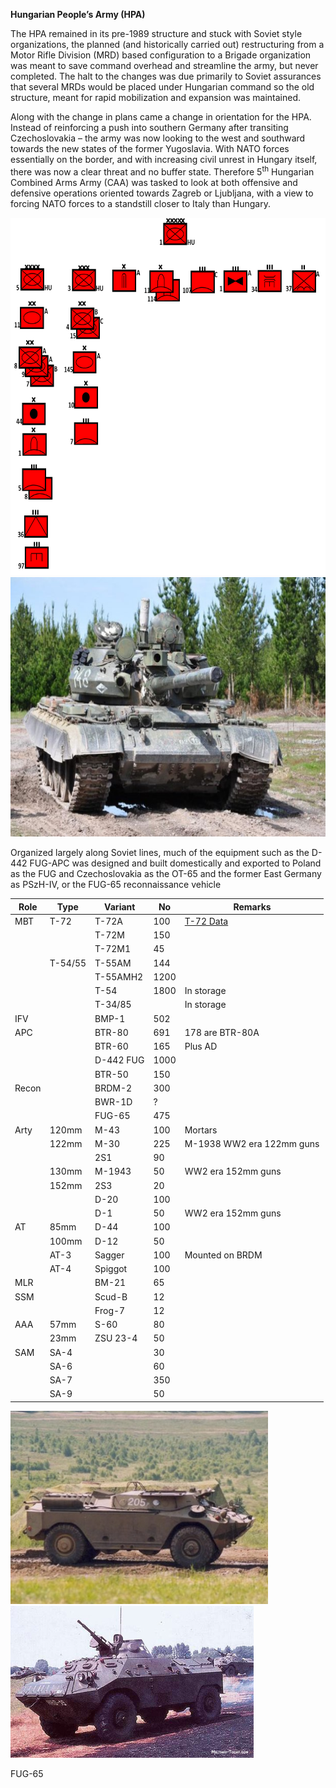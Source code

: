 **Hungarian People’s Army (HPA)**

The HPA remained in its pre-1989 structure and stuck with Soviet style
organizations, the planned (and historically carried out) restructuring
from a Motor Rifle Division (MRD) based configuration to a Brigade
organization was meant to save command overhead and streamline the army,
but never completed. The halt to the changes was due primarily to Soviet
assurances that several MRDs would be placed under Hungarian command so
the old structure, meant for rapid mobilization and expansion was
maintained.

Along with the change in plans came a change in orientation for the HPA.
Instead of reinforcing a push into southern Germany after transiting
Czechoslovakia – the army was now looking to the west and southward
towards the new states of the former Yugoslavia. With NATO forces
essentially on the border, and with increasing civil unrest in Hungary
itself, there was now a clear threat and no buffer state. Therefore
5<sup>th</sup> Hungarian Combined Arms Army (CAA) was tasked to look at
both offensive and defensive operations oriented towards Zagreb or
Ljubljana, with a view to forcing NATO forces to a standstill closer to
Italy than Hungary.

<img src="/assets\images\warsaw\hu\army\image1.png" style="width:7.14583in;height:5.96644in" />

<img src="/assets\images\warsaw\hu\army\image2.jpg" style="width:6.5in;height:4.31944in" />

Organized largely along Soviet lines, much of the equipment such as the
D-442 FUG-APC was designed and built domestically and exported to Poland
as the FUG and Czechoslovakia as the OT-65 and the former East Germany
as PSzH-IV, or the FUG-65 reconnaissance vehicle

| **Role** | **Type** | **Variant** | **No** | **Remarks**                                                                            |
|----------|----------|-------------|--------|----------------------------------------------------------------------------------------|
| MBT      | T-72     | T-72A       | 100    | [T-72 Data](https://www.forecastinternational.com/archive/disp_pdf.cfm?DACH_RECNO=965) |
|          |          | T-72M       | 150    |                                                                                        |
|          |          | T-72M1      | 45     |                                                                                        |
|          | T-54/55  | T-55AM      | 144    |                                                                                        |
|          |          | T-55AMH2    | 1200   |                                                                                        |
|          |          | T-54        | 1800   | In storage                                                                             |
|          |          | T-34/85     |        | In storage                                                                             |
| IFV      |          | BMP-1       | 502    |                                                                                        |
| APC      |          | BTR-80      | 691    | 178 are BTR-80A                                                                        |
|          |          | BTR-60      | 165    | Plus AD                                                                                |
|          |          | D-442 FUG   | 1000   |                                                                                        |
|          |          | BTR-50      | 150    |                                                                                        |
| Recon    |          | BRDM-2      | 300    |                                                                                        |
|          |          | BWR-1D      | ?      |                                                                                        |
|          |          | FUG-65      | 475    |                                                                                        |
| Arty     | 120mm    | M-43        | 100    | Mortars                                                                                |
|          | 122mm    | M-30        | 225    | M-1938 WW2 era 122mm guns                                                              |
|          |          | 2S1         | 90     |                                                                                        |
|          | 130mm    | M-1943      | 50     | WW2 era 152mm guns                                                                     |
|          | 152mm    | 2S3         | 20     |                                                                                        |
|          |          | D-20        | 100    |                                                                                        |
|          |          | D-1         | 50     | WW2 era 152mm guns                                                                     |
| AT       | 85mm     | D-44        | 100    |                                                                                        |
|          | 100mm    | D-12        | 50     |                                                                                        |
|          | AT-3     | Sagger      | 100    | Mounted on BRDM                                                                        |
|          | AT-4     | Spiggot     | 100    |                                                                                        |
| MLR      |          | BM-21       | 65     |                                                                                        |
| SSM      |          | Scud-B      | 12     |                                                                                        |
|          |          | Frog-7      | 12     |                                                                                        |
| AAA      | 57mm     | S-60        | 80     |                                                                                        |
|          | 23mm     | ZSU 23-4    | 50     |                                                                                        |
| SAM      | SA-4     |             | 30     |                                                                                        |
|          | SA-6     |             | 60     |                                                                                        |
|          | SA-7     |             | 350    |                                                                                        |
|          | SA-9     |             | 50     |                                                                                        |

<img src="/assets\images\warsaw\hu\army\image3.jpg" style="width:4.29167in;height:3.21875in" />

<img src="/assets\images\warsaw\hu\army\image4.jpg" style="width:4.05in;height:2.53125in" />

FUG-65
